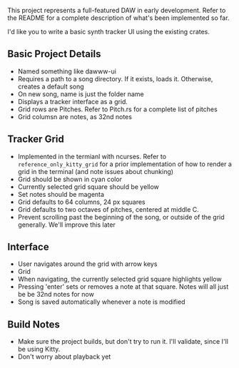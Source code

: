 This project represents a full-featured DAW in early development. Refer to the README for a complete description of what's been implemented so far.

I'd like you to write a basic synth tracker UI using the existing crates.

## Basic Project Details
- Named something like dawww-ui
- Requires a path to a song directory. If it exists, loads it. Otherwise, creates a default song
- On new song, name is just the folder name
- Displays a tracker interface as a grid.
- Grid rows are Pitches. Refer to Pitch.rs for a complete list of pitches
- Grid columsn are notes, as 32nd notes

## Tracker Grid
- Implemented in the termianl with ncurses. Refer to `reference_only_kitty_grid` for a prior implementation of how to render a grid in the terminal (and note issues about chunking)
- Grid should be shown in cyan color
- Currently selected grid square should be yellow
- Set notes should be magenta
- Grid defaults to 64 columns, 24 px squares
- Grid defaults to two octaves of pitches, centered at middle C.
- Prevent scrolling past the beginning of the song, or outside of the grid generally. We'll improve this later

## Interface
- User navigates around the grid with arrow keys
- Grid
- When navigating, the currently selected grid square highlights yellow
- Pressing 'enter' sets or removes a note at that square. Notes will all just be be 32nd notes for now
- Song is saved automatically whenever a note is modified

## Build Notes
- Make sure the project builds, but don't try to run it. I'll validate, since I'll be using Kitty.
- Don't worry about playback yet